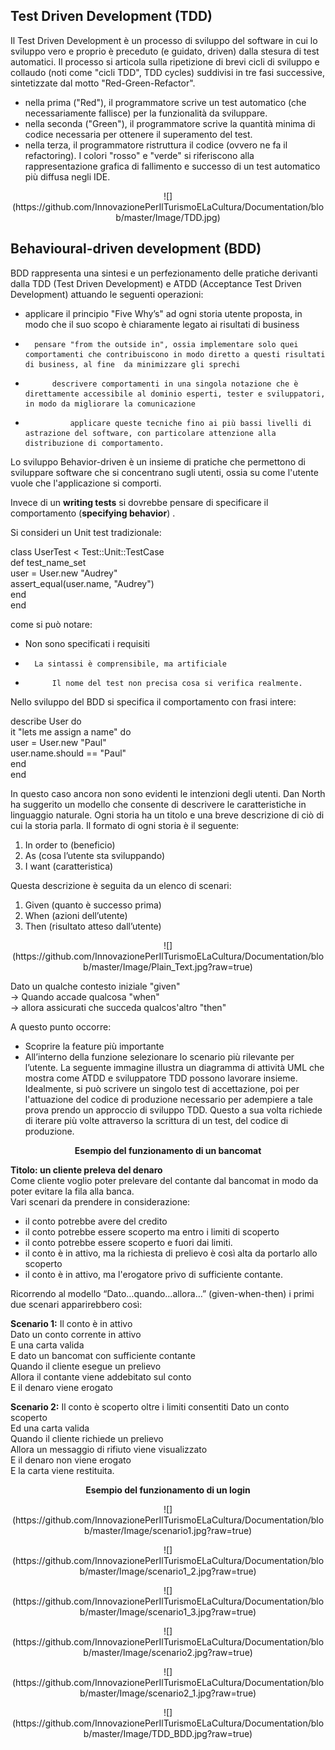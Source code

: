 ## Test Driven Development (TDD) ##

Il Test Driven Development è un processo di sviluppo del software in cui lo sviluppo vero e proprio è preceduto (e guidato, driven) dalla stesura di test automatici.
Il processo si articola sulla ripetizione di brevi cicli di sviluppo e collaudo (noti come "cicli TDD", TDD cycles) suddivisi in tre fasi successive, sintetizzate dal motto "Red-Green-Refactor".


-  nella prima ("Red"), il programmatore scrive un test automatico (che necessariamente fallisce) per la funzionalità da sviluppare.
-   nella seconda ("Green"), il programmatore scrive la quantità minima di codice necessaria per ottenere il superamento del test.
-    nella terza, il programmatore ristruttura il codice (ovvero ne fa il refactoring).
I colori "rosso" e "verde" si riferiscono alla rappresentazione grafica di fallimento e successo di un test automatico più diffusa negli IDE.


<p align=center>![](https://github.com/InnovazionePerIlTurismoELaCultura/Documentation/blob/master/Image/TDD.jpg)








## Behavioural-driven development (BDD) ## 


BDD rappresenta una sintesi e un perfezionamento delle pratiche derivanti dalla TDD (Test Driven Development) e ATDD (Acceptance Test Driven Development) attuando le seguenti operazioni:


- 	applicare il principio "Five Why’s" ad ogni storia utente proposta, in modo che il suo scopo è chiaramente legato ai risultati di business
- 		pensare "from the outside in", ossia implementare solo quei comportamenti che contribuiscono in modo diretto a questi risultati di business, al fine  da minimizzare gli sprechi
- 			descrivere comportamenti in una singola notazione che è direttamente accessibile al dominio esperti, tester e sviluppatori, in modo da migliorare la comunicazione
- 				applicare queste tecniche fino ai più bassi livelli di astrazione del software, con particolare attenzione alla distribuzione di comportamento.


Lo sviluppo Behavior-driven è un insieme di pratiche che permettono di sviluppare software che si concentrano sugli utenti, ossia su come l'utente  vuole che l'applicazione si comporti.

Invece di  un **writing tests**  si dovrebbe pensare di specificare il comportamento (**specifying behavior**) . 

Si consideri un Unit test tradizionale:

class UserTest \< Test::Unit::TestCase  
def test\_name\_set  
user = User.new "Audrey"  
assert_equal(user.name, "Audrey")  
end  
end


come si può notare:

- 	Non sono specificati i requisiti
- 		La sintassi è comprensibile, ma artificiale
- 			Il nome del test non precisa cosa si verifica realmente.

Nello sviluppo del BDD si specifica il comportamento con frasi intere:

describe User do  
  it "lets me assign a name" do  
    user = User.new "Paul"  
    user.name.should == "Paul"  
  end  
end

In questo caso ancora non sono evidenti le intenzioni degli utenti. 
Dan North ha suggerito un modello che consente di descrivere le caratteristiche in linguaggio naturale. Ogni storia ha un titolo e una breve descrizione di ciò di cui la storia parla. 
Il formato di ogni storia è il seguente:

1. 	In order to  (beneficio)
2.	As                (cosa l’utente sta sviluppando)
3.	I want          (caratteristica)  


	
Questa descrizione è seguita da un elenco di scenari:


1. 	Given (quanto è successo prima)
2.	When (azioni dell’utente)
3.	Then (risultato atteso dall’utente)

<p align=center>![](https://github.com/InnovazionePerIlTurismoELaCultura/Documentation/blob/master/Image/Plain_Text.jpg?raw=true)

Dato un qualche contesto iniziale "given"   
-> Quando accade qualcosa "when"     
-> allora assicurati che succeda qualcos'altro "then"  

A questo punto occorre:  
-	Scoprire la  feature più importante  
-	All’interno della funzione selezionare lo scenario più rilevante per l’utente.
La seguente immagine illustra un diagramma di attività UML che mostra come ATDD e sviluppatore TDD possono lavorare insieme. Idealmente, si può scrivere un singolo test di accettazione, poi per l'attuazione del codice di produzione necessario per adempiere a tale prova prendo un approccio di sviluppo TDD. Questo a sua volta richiede di iterare più volte attraverso la scrittura di un test, del codice di produzione.   
 

  
  
  
  

**<p align=center>Esempio del funzionamento di un bancomat**  


**Titolo: un cliente preleva del denaro**  
Come cliente voglio poter prelevare del contante dal bancomat
in modo da poter evitare la fila alla banca.  
Vari scenari da prendere in considerazione:   

- il conto potrebbe avere del credito 
- il conto potrebbe essere scoperto ma entro i limiti di scoperto  
- il conto potrebbe essere scoperto e fuori dai limiti.
- il conto è in attivo, ma la richiesta di prelievo è così alta da portarlo allo scoperto
- il conto è in attivo, ma l'erogatore privo di sufficiente contante.

Ricorrendo al modello “Dato…quando…allora…” (given-when-then) i primi due scenari apparirebbero così:

**Scenario 1:** Il conto è in attivo  
Dato un conto corrente in attivo  
E una carta valida  
E dato un bancomat con sufficiente contante  
Quando il cliente esegue un prelievo  
Allora il contante viene addebitato sul conto  
E il denaro viene erogato  

**Scenario 2:** Il conto è scoperto oltre i limiti consentiti
Dato un conto scoperto  
Ed una carta valida  
Quando il cliente richiede un prelievo  
Allora un messaggio di rifiuto viene visualizzato  
E il denaro non viene erogato  
E la carta viene restituita.  

**<p align=center>Esempio del funzionamento di un login** 

<p align=center>![](https://github.com/InnovazionePerIlTurismoELaCultura/Documentation/blob/master/Image/scenario1.jpg?raw=true)   

<p align=center>![](https://github.com/InnovazionePerIlTurismoELaCultura/Documentation/blob/master/Image/scenario1_2.jpg?raw=true)  

<p align=center>![](https://github.com/InnovazionePerIlTurismoELaCultura/Documentation/blob/master/Image/scenario1_3.jpg?raw=true)  

<p align=center>![](https://github.com/InnovazionePerIlTurismoELaCultura/Documentation/blob/master/Image/scenario2.jpg?raw=true)  

<p align=center>![](https://github.com/InnovazionePerIlTurismoELaCultura/Documentation/blob/master/Image/scenario2_1.jpg?raw=true)  






<p align=center>![](https://github.com/InnovazionePerIlTurismoELaCultura/Documentation/blob/master/Image/TDD_BDD.jpg?raw=true)  

